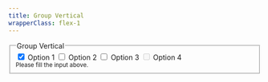 ```yaml
---
title: Group Vertical
wrapperClass: flex-1
---
```


<fieldset class="vv-checkbox-group">
    <legend>Group Vertical</legend>
    <div class="vv-checkbox-group__wrapper">
        <label class="vv-checkbox" for="checkbox-group-option-vertical-1">
            <input id="checkbox-group-option-vertical-1" 
                   type="checkbox" 
                   name="checkbox-group-vertical" 
                   value="1" 
                   checked="checked" 
                   aria-describedby="checkbox-group-vertical-hint" />
            Option 1
        </label>
        <label class="vv-checkbox" for="checkbox-group-option-vertical-2">
            <input id="checkbox-group-option-vertical-2" 
                   type="checkbox" 
                   name="checkbox-group-vertical" 
                   value="2" 
                   aria-describedby="checkbox-group-vertical-hint" />
            Option 2
        </label>
        <label class="vv-checkbox" for="checkbox-group-option-vertical-3">
            <input id="checkbox-group-option-vertical-3" 
                   type="checkbox" 
                   name="checkbox-group-vertical" 
                   value="3" 
                   aria-describedby="checkbox-group-vertical-hint" />
            Option 3
        </label>
        <label class="vv-checkbox" for="checkbox-group-option-vertical-4">
            <input id="checkbox-group-option-vertical-4" 
                   type="checkbox" 
                   name="checkbox-group-vertical" 
                   value="4" 
                   disabled="disabled" 
                   aria-describedby="checkbox-group-vertical-hint" />
            Option 4
        </label>
    </div>
    <small id="checkbox-group-vertical-hint" class="vv-checkbox-group__hint">
        Please fill the input above.
    </small>
</fieldset>